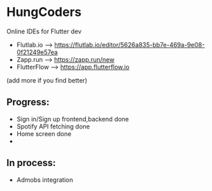 # HungCoders
Online IDEs for Flutter dev 
- Flutlab.io  --> https://flutlab.io/editor/5626a835-bb7e-469a-9e08-0f21249e57ea
- Zapp.run   --> https://zapp.run/new
- FlutterFlow   --> https://app.flutterflow.io
   
(add more if you find better)

## Progress:
- Sign in/Sign up frontend,backend done
- Spotify API fetching done
- Home screen done
- 

## In process:
- Admobs integration
 
